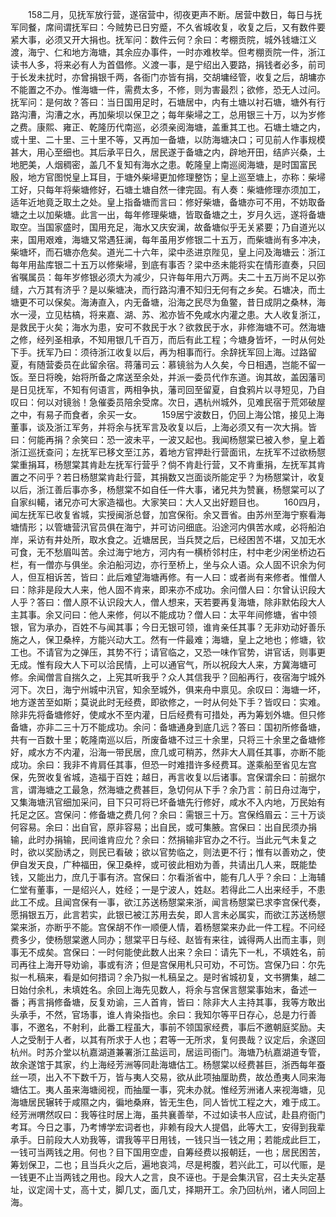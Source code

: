 <!-- { "loadSidebar": true } -->
　　158二月，见抚军放行营，遂宿营中，彻夜更声不断。居营中数日，每日与抚军同餐，席间谓抚军曰：今贼势已日穷蹙，不久省城收复，收复之后，又有数件要紧大事，必须又开大捐也。抚军问：数件云何？余曰：考棚贡院，城外钱塘江义渡，海宁、仁和地方海塘，其余应办事件，一时亦难枚举。但考棚贡院一件，浙江读书人多，将来必有人为首倡修。义渡一事，是宁绍出入要路，捐钱者必多，前司于长发未扰时，亦曾捐银千两，各衙门亦皆有捐，交胡墉经管，收复之后，胡墉亦不能置之不办。惟海塘一件，需费太多，不修，则为害最烈；欲修，恐无人过问。抚军问：是何故？答曰：当日国用足时，石塘居中，内有土塘以衬石塘，塘外有行路沟漕，沟漕之水，再加柴坝以保卫之；每年柴埽之工，总用银三十万，以为岁修之费。康熙、雍正、乾隆历代南巡，必须亲阅海塘，盖重其工也。石塘土塘之内，或十里、二十里、三十里不等，又再加一备塘，以防海塘决口；可见前人作事规模甚大，用心至细也。其后承平日久，居民遂于备塘之内，辟地开田，结庐兴桑，土地肥美，人烟稠密，盖几不复知有海水之患。乾隆皇上南巡阅海塘，是时国富民殷，地方官图悦皇上耳目，于塘外柴埽更加修理整饬；皇上巡至塘上，亦称：柴埽工好，只每年将柴塘修好，石塘土塘自然一律完固。有人奏：柴塘修理亦须加工，适年近地竟乏取土之处。皇上指备塘而言曰：修好柴塘，备塘亦可不用，不妨取备塘之土以加柴塘。此言一出，每年修理柴塘，皆取备塘之土，岁月久远，遂将备塘取空。当国家盛时，国用充足，海水又庆安澜，故备塘似乎无关紧要；乃自道光以来，国用艰难，海塘又常遇狂澜，每年虽用岁修银二十五万，而柴塘尚有多冲决，柴塘坏，而石塘亦危矣。道光二十六年，梁中丞进京陛见，皇上问及海塘云：浙江每年用盐库银二十五万以修柴埽，到底有事否？梁中丞未能将实在情形直奏，只回省嘱属员：每年岁修银必须大为减少，只许每年用六万两。夫二十五万尚不足以弥缝，六万其有济乎？是以柴塘决，而行路沟漕不知归无何有之乡矣。石塘决，而土塘更不可以保矣。海涛直入，内无备塘，沿海之民尽为鱼鳖，昔日成阴之桑林，海水一浸，立见枯槁，将来嘉、湖、苏、淞亦皆不免咸水内灌之患。大人收复浙江，是救民于火矣；海水为患，安可不救民于水？欲救民于水，非修海塘不可。然海塘之修，经列圣相承，不知用银几千百万，而后有此工程；今塘身皆坏，一时从何处下手。抚军乃曰：须待浙江收复以后，再为相事而行。余辞抚军回上海。过路留夏，有随营委员在此留余宿。蒋藩司云：慕镜翁为人久矣，今日相遇，岂能不留一饭。至日将晚，始将所备之席送至余处，并派一委员代作东道。询其故，盖因藩司是日见抚军，不知有何语言，两相争执，藩司回至留夏，自食鸦片以寻短见，乃自叹曰：何以对镜翁！急催委员陪余受席。次日，遇杭州城外，见难民宿于荒郊破屋之中，有易子而食者，余买一女。 
　　159居宁波数日，仍回上海公馆，接见上海董事，谈及浙江军务，并将余与抚军言及收复以后，上海必须又有一次大捐。皆曰：何能再捐？余笑曰：恐一波未平，一波又起也。我闻杨憇棠已被入参，皇上着浙江巡抚查问；左抚军已移文至江苏，着地方官押赴行营面讯，左抚军不过欲杨憇棠重捐耳，杨憇棠其肯赴左抚军行营乎？倘不肯赴行营，又不肯重捐，左抚军其肯置之不问乎？若日杨憇棠肯赴行营，其捐数又岂面谈所能定乎？为杨憇棠计，收复以后，浙江善后事亦多，杨憇棠不如自任一件大事，诸兄共为赞襄，杨憇棠可以了自家纠轕，诸兄亦可大家造福也。大家笑曰：大人又出好题目也。 
　　160四月，闻左抚军已收复省城，实授闽浙总督，加宫保衔。余又晋省。由苏州至海宁察看海塘情形；以管塘营汛官员俱在海宁，并可访问细底。沿途河内俱苦水咸，必将船泊岸，采访有井处所，取水食之。近塘居民，当兵燹之后，已经困苦不堪，又加无水可食，无不愁眉叫苦。余过海宁地方，河内有一横桥邻村庄，村中老少闲坐桥边石栏，有一僧亦与俱坐。余泊船河边，亦行至桥上，坐与众人语。众人固不识余为何人，但互相诉苦，皆曰：此后难望海塘再修。有一人曰：或者尚有来修者。惟僧人曰：除非是段大人来，他人固不肯来，即来亦不成功。余问僧人曰：尔曾认识段大人乎？答曰：僧人原不认识段大人，僧人想来，天若要再复海塘，除非默佑段大人主其事。余又问曰：他人来修，何以不能成功？僧人曰：太平年间修塘，省中领银，官为承办，百姓不与闻其事；今日无银可领，谁肯亲任其事？无非劝动好善乐施之人，保卫桑梓，方能兴动大工。然有一件最难；海塘，皇上之地也；修塘，钦工也。不请官为之弹压，其势不行；请官临之，又恐一味作官势，讲官话，则事更无成。惟有段大人下可以洽民情，上可以通官气，所以祝段大人来，方冀海塘可修。余闻僧言自揣久之，上宪其听我乎？众人其信我乎？回船再行，夜宿海宁城外河下。次日，海宁州城中汛官，知余至城外，俱来舟中禀见。余叹曰：海塘一坏，地方遂苦至如斯；莫说此时无经费，即欲修之，一时从何处下手？皆叹曰：实难。除非先将备塘修好，使咸水不至内灌，日后经费有可措处，再为筹划外塘。但只修备塘，亦非二三十万不能成功。余问：备塘通身到底几远？答曰：国初所修备塘，共有一百数十里；乾隆南巡以后，所废备塘不过三十余里，只将三十余里之备塘修好，咸水方不内灌，沿海一带民居，庶几或可稍苏，然非大人肩任其事，亦断不能成功。余曰：我非不肯肩任其事，但恐一时难措许多经费耳。遂乘船至省见左宫保，先贺收复省城，造福于百姓；越日，再言收复以后诸事。宫保谓余曰：前据尔言，谓海塘之工最急，然海塘之费甚巨，急切何从下手？余乃言：前日舟过海宁，又集海塘汛官细加采问，目下只可将已坏备塘先行修好，咸水不入内地，万民始有托足之区。宫保问：修备塘之费几何？余曰：需银三十万。宫保绉眉云：三十万谈何容易。余曰：出自官，原非容易；出自民，或可集腋。宫保曰：出自民须办捐输，此时办捐输，民间谁肯应允？余曰：然捐输非官办之不行。当此元气未复之时，欲以奖励诱之，则民已看破；欲以官势临之，则法更不行；惟有以善劝之，使伊自发天良，广种福田，保卫桑梓，或可彼此相劝为善，共请出几人来，既能垫钱，又能出力，庶几于事有济。宫保曰：尔看浙省中，能有几人乎？余曰：上海辅仁堂有董事，一是绍兴人，姓经；一是宁波人，姓赵。若得此二人出来经手，不患此工不成。且闻宫保有一事，欲江苏送杨憇棠来浙，闻言杨憇棠已求李宫保代奏，愿捐银五万，此言若实，此银已被江苏用去矣，即人言未必属实，而欲江苏送杨憇棠来浙，亦断乎不能。宫保胡不作一顺便人情，着杨憇棠来办此一件工程。不问经费多少，使杨憇棠邀人同办；憇棠平日与经、赵皆有来往，诚得两人出而主事，则事无不成矣。宫保曰：一时何能使此数人出来？余曰：请先下一札，不填姓名，前司再往上海开导劝谕，事或有济；但是宫保用札只可劝，不可饬。宫保乃曰：尔先拟一札稿来，看是如何措词？余乃拟一札稿呈之。是时省城初复，文书猬集，越二日始付余札，未填姓名。余回上海先见数人，将余与宫保言憇棠事始末，备述一番；再言捐修备塘，反复劝谕，三人首肯，皆曰：除非大人主持其事，我等方敢出头承手，不然，官场事，谁人肯染指也。余曰：我知尔等平日存心，总是力行善事，不邀名，不射利，此番工程虽大，事前不领国家经费，事后不邀朝庭奖励。夫人之受制于人者，以其有所求于人也；君等一无所求，复何畏哉？议定后，余遂回杭州。时苏介堂以杭嘉湖道兼署浙江盐运司，居运司衙门。海塘乃杭嘉湖道专管，故余遂馆于其家，约上海经芳洲等同赴海塘估工。杨憇棠以经费甚巨，浙西每年蚕丝一项，出入不下数千万，皆与夷人交易，欲从此项抽厘助费，故怂恿夷人同来海塘估工。夷人虽来海塘阅视，而抽厘一事，究未办就。惟经芳洲诸人来视海塘，见海塘居民辗转于咸隰之内，徧地桑麻，皆无生色，同人皆忧工程之大，难于成工。经芳洲喟然叹曰：我等往时居上海，虽共襄善举，不过如读书人应试，赴县府衙门考耳。今日之事，乃考博学宏词者也，非赖有段大人提倡，此等大工，安得到我辈承手。日前段大人劝我等，谓我等平日用钱，一钱只当一钱之用；若能成此巨工，一钱可当两钱之用。何也？目下国用空虚，自筹经费以报朝廷，一也；居民困苦，筹划保卫，二也；且当兵火之后，遍地哀鸿，尽是枵腹，若兴此工，可以代赈，是一钱更不止当两钱之用也。段大人之言，良不诬也。于是会集汛官，召土夫头定基址，议定阔十丈，高十丈，脚几丈，面几丈，择期开工。余乃回杭州，诸人同回上海。 
